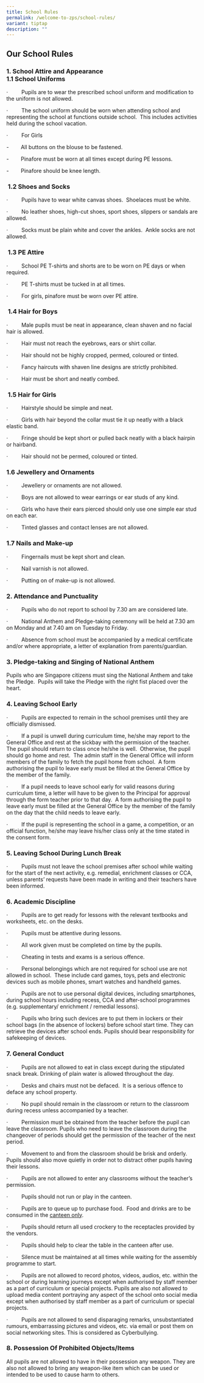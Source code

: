 ```yaml
---
title: School Rules
permalink: /welcome-to-zps/school-rules/
variant: tiptap
description: ""
---
```

<h2><strong>Our School Rules</strong></h2>
<h3><strong>1. School Attire and Appearance </strong><br><strong>1.1 School Uniforms</strong></h3>
<p>·&nbsp;&nbsp;&nbsp;&nbsp;&nbsp;&nbsp;&nbsp;&nbsp; Pupils are to wear the
prescribed school uniform and modification to the uniform is not allowed.</p>
<p>·&nbsp;&nbsp;&nbsp;&nbsp;&nbsp;&nbsp;&nbsp;&nbsp; The school uniform should
be worn when attending school and representing the school at functions
outside school.&nbsp; This includes activities held during the school vacation.</p>
<p>·&nbsp;&nbsp;&nbsp;&nbsp;&nbsp;&nbsp;&nbsp;&nbsp; For Girls</p>
<p>-&nbsp;&nbsp;&nbsp;&nbsp;&nbsp;&nbsp;&nbsp; All buttons on the blouse
to be fastened.</p>
<p>-&nbsp;&nbsp;&nbsp;&nbsp;&nbsp;&nbsp;&nbsp; Pinafore must be worn at all
times except during PE lessons.</p>
<p>-&nbsp;&nbsp;&nbsp;&nbsp;&nbsp;&nbsp;&nbsp; Pinafore should be knee length.</p>
<h3><strong>&nbsp;1.2 Shoes and Socks</strong></h3>
<p>·&nbsp;&nbsp;&nbsp;&nbsp;&nbsp;&nbsp;&nbsp;&nbsp; Pupils have to wear
white canvas shoes.&nbsp; Shoelaces must be white.</p>
<p>·&nbsp;&nbsp;&nbsp;&nbsp;&nbsp;&nbsp;&nbsp;&nbsp; No leather shoes, high-cut
shoes, sport shoes, slippers or sandals are allowed.</p>
<p>·&nbsp;&nbsp;&nbsp;&nbsp;&nbsp;&nbsp;&nbsp;&nbsp; Socks must be plain
white and cover the ankles.&nbsp; Ankle socks are not allowed.</p>
<h3><strong>&nbsp;1.3 PE Attire</strong></h3>
<p>·&nbsp;&nbsp;&nbsp;&nbsp;&nbsp;&nbsp;&nbsp;&nbsp; School PE T-shirts and
shorts are to be worn on PE days or when required.</p>
<p>·&nbsp;&nbsp;&nbsp;&nbsp;&nbsp;&nbsp;&nbsp;&nbsp; PE T-shirts must be
tucked in at all times.</p>
<p>·&nbsp;&nbsp;&nbsp;&nbsp;&nbsp;&nbsp;&nbsp;&nbsp; For girls, pinafore
must be worn over PE attire.</p>
<h3>&nbsp;<strong>1.4 Hair for Boys</strong></h3>
<p>·&nbsp;&nbsp;&nbsp;&nbsp;&nbsp;&nbsp;&nbsp;&nbsp; Male pupils must be
neat in appearance, clean shaven and no facial hair is allowed.</p>
<p>·&nbsp;&nbsp;&nbsp;&nbsp;&nbsp;&nbsp;&nbsp;&nbsp; Hair must not reach
the eyebrows, ears or shirt collar.</p>
<p>·&nbsp;&nbsp;&nbsp;&nbsp;&nbsp;&nbsp;&nbsp;&nbsp; Hair should not be highly
cropped, permed, coloured or tinted.</p>
<p>·&nbsp;&nbsp;&nbsp;&nbsp;&nbsp;&nbsp;&nbsp;&nbsp; Fancy haircuts with
shaven line designs are strictly prohibited.</p>
<p>·&nbsp;&nbsp;&nbsp;&nbsp;&nbsp;&nbsp;&nbsp;&nbsp; Hair must be short and
neatly combed.</p>
<h3><strong>&nbsp;1.5 Hair for Girls</strong></h3>
<p>·&nbsp;&nbsp;&nbsp;&nbsp;&nbsp;&nbsp;&nbsp;&nbsp; Hairstyle should be
simple and neat.</p>
<p>·&nbsp;&nbsp;&nbsp;&nbsp;&nbsp;&nbsp;&nbsp;&nbsp; Girls with hair beyond
the collar must tie it up neatly with a black elastic band.</p>
<p>·&nbsp;&nbsp;&nbsp;&nbsp;&nbsp;&nbsp;&nbsp;&nbsp; Fringe should be kept
short or pulled back neatly with a black hairpin or hairband.</p>
<p>·&nbsp;&nbsp;&nbsp;&nbsp;&nbsp;&nbsp;&nbsp;&nbsp; Hair should not be permed,
coloured or tinted.</p>
<h3><strong>1.6 Jewellery and Ornaments</strong></h3>
<p>·&nbsp;&nbsp;&nbsp;&nbsp;&nbsp;&nbsp;&nbsp;&nbsp; Jewellery or ornaments
are not allowed.</p>
<p>·&nbsp;&nbsp;&nbsp;&nbsp;&nbsp;&nbsp;&nbsp;&nbsp; Boys are not allowed
to wear earrings or ear studs of any kind.</p>
<p>·&nbsp;&nbsp;&nbsp;&nbsp;&nbsp;&nbsp;&nbsp;&nbsp; Girls who have their
ears pierced should only use one simple ear stud on each ear.</p>
<p>·&nbsp;&nbsp;&nbsp;&nbsp;&nbsp;&nbsp;&nbsp;&nbsp; Tinted glasses and contact
lenses are not allowed.</p>
<h3><strong>1.7 Nails and Make-up</strong></h3>
<p>·&nbsp;&nbsp;&nbsp;&nbsp;&nbsp;&nbsp;&nbsp;&nbsp; Fingernails must be
kept short and clean.</p>
<p>·&nbsp;&nbsp;&nbsp;&nbsp;&nbsp;&nbsp;&nbsp;&nbsp; Nail varnish is not
allowed.</p>
<p>·&nbsp;&nbsp;&nbsp;&nbsp;&nbsp;&nbsp;&nbsp;&nbsp; Putting on of make-up
is not allowed.</p>
<h3><strong>2. Attendance and Punctuality</strong></h3>
<p>·&nbsp;&nbsp;&nbsp;&nbsp;&nbsp;&nbsp;&nbsp;&nbsp; Pupils who do not report
to school by 7.30 am are considered late.</p>
<p>·&nbsp;&nbsp;&nbsp;&nbsp;&nbsp;&nbsp;&nbsp;&nbsp; National Anthem and
Pledge-taking ceremony will be held at 7.30 am on Monday and at 7.40 am
on Tuesday to Friday.</p>
<p>·&nbsp;&nbsp;&nbsp;&nbsp;&nbsp;&nbsp;&nbsp;&nbsp; Absence from school
must be accompanied by a medical certificate and/or where appropriate,
a letter of explanation from parents/guardian.</p>
<h3><strong>3. Pledge-taking and Singing of National Anthem</strong></h3>
<p>Pupils who are Singapore citizens must sing the National Anthem and take
the Pledge.&nbsp; Pupils will take the Pledge with the right fist placed
over the heart.&nbsp;</p>
<h3><strong>4. Leaving School Early</strong></h3>
<p>·&nbsp;&nbsp;&nbsp;&nbsp;&nbsp;&nbsp;&nbsp;&nbsp; Pupils are expected
to remain in the school premises until they are officially dismissed.</p>
<p>·&nbsp;&nbsp;&nbsp;&nbsp;&nbsp;&nbsp;&nbsp;&nbsp; If a pupil is unwell
during curriculum time, he/she may report to the General Office and rest
at the sickbay with the permission of the teacher.&nbsp; The pupil should
return to class once he/she is well.&nbsp; Otherwise, the pupil should
go home and rest.&nbsp; The admin staff in the General Office will inform
members of the family to fetch the pupil home from school.&nbsp; A form
authorising the pupil to leave early must be filled at the General Office
by the member of the family.</p>
<p>·&nbsp;&nbsp;&nbsp;&nbsp;&nbsp;&nbsp;&nbsp;&nbsp; If a pupil needs to
leave school early for valid reasons during curriculum time, a letter will
have to be given to the Principal for approval through the form teacher
prior to that day.&nbsp; A form authorising the pupil to leave early must
be filled at the General Office by the member of the family on the day
that the child needs to leave early.</p>
<p>·&nbsp;&nbsp;&nbsp;&nbsp;&nbsp;&nbsp;&nbsp;&nbsp; If the pupil is representing
the school in a game, a competition, or an official function, he/she may
leave his/her class only at the time stated in the consent form.</p>
<h3><strong>5. Leaving School During Lunch Break</strong></h3>
<p>·&nbsp;&nbsp;&nbsp;&nbsp;&nbsp;&nbsp;&nbsp;&nbsp; Pupils must not leave
the school premises after school while waiting for the start of the next
activity, e.g. remedial, enrichment classes or CCA, unless parents’ requests
have been made in writing and their teachers have been informed.</p>
<h3><strong>6. Academic Discipline</strong></h3>
<p>·&nbsp;&nbsp;&nbsp;&nbsp;&nbsp;&nbsp;&nbsp;&nbsp; Pupils are to get ready
for lessons with the relevant textbooks and worksheets, etc. on the desks.</p>
<p>·&nbsp;&nbsp;&nbsp;&nbsp;&nbsp;&nbsp;&nbsp;&nbsp; Pupils must be attentive
during lessons.</p>
<p>·&nbsp;&nbsp;&nbsp;&nbsp;&nbsp;&nbsp;&nbsp;&nbsp; All work given must
be completed on time by the pupils.</p>
<p>·&nbsp;&nbsp;&nbsp;&nbsp;&nbsp;&nbsp;&nbsp;&nbsp; Cheating in tests and
exams is a serious offence.</p>
<p>·&nbsp;&nbsp;&nbsp;&nbsp;&nbsp;&nbsp;&nbsp;&nbsp; Personal belongings
which are not required for school use are not allowed in school.&nbsp;
These include card games, toys, pets and electronic devices such as mobile
phones, smart watches and handheld games.</p>
<p>·&nbsp;&nbsp;&nbsp;&nbsp;&nbsp;&nbsp;&nbsp;&nbsp; Pupils are not to use
personal digital devices, including smartphones, during school hours including
recess, CCA and after-school programmes (e.g. supplementary/ enrichment
/ remedial lessons).</p>
<p>·&nbsp;&nbsp;&nbsp;&nbsp;&nbsp;&nbsp;&nbsp;&nbsp; Pupils who bring such
devices are to put them in lockers or their school bags (in the absence
of lockers) before school start time. They can retrieve the devices after
school ends. Pupils should bear responsibility for safekeeping of devices.</p>
<h3><strong>7. General Conduct</strong></h3>
<p>·&nbsp;&nbsp;&nbsp;&nbsp;&nbsp;&nbsp;&nbsp;&nbsp; Pupils are not allowed
to eat in class except during the stipulated snack break. Drinking of plain
water is allowed throughout the day.</p>
<p>·&nbsp;&nbsp;&nbsp;&nbsp;&nbsp;&nbsp;&nbsp;&nbsp; Desks and chairs must
not be defaced.&nbsp; It is a serious offence to deface any school property.&nbsp;</p>
<p>·&nbsp;&nbsp;&nbsp;&nbsp;&nbsp;&nbsp;&nbsp;&nbsp; No pupil should remain
in the classroom or return to the classroom during recess unless accompanied
by a teacher.</p>
<p>·&nbsp;&nbsp;&nbsp;&nbsp;&nbsp;&nbsp;&nbsp;&nbsp; Permission must be obtained
from the teacher before the pupil can leave the classroom. Pupils who need
to leave the classroom during the changeover of periods should get the
permission of the teacher of the next period.</p>
<p>·&nbsp;&nbsp;&nbsp;&nbsp;&nbsp;&nbsp;&nbsp;&nbsp; Movement to and from
the classroom should be brisk and orderly. Pupils should also move quietly
in order not to distract other pupils having their lessons.</p>
<p>·&nbsp;&nbsp;&nbsp;&nbsp;&nbsp;&nbsp;&nbsp;&nbsp; Pupils are not allowed
to enter any classrooms without the teacher’s permission.</p>
<p>·&nbsp;&nbsp;&nbsp;&nbsp;&nbsp;&nbsp;&nbsp;&nbsp; Pupils should not run
or play in the canteen.</p>
<p>·&nbsp;&nbsp;&nbsp;&nbsp;&nbsp;&nbsp;&nbsp;&nbsp; Pupils are to queue
up to purchase food.&nbsp; Food and drinks are to be consumed in the <u>canteen only</u>.</p>
<p>·&nbsp;&nbsp;&nbsp;&nbsp;&nbsp;&nbsp;&nbsp;&nbsp; Pupils should return
all used crockery to the receptacles provided by the vendors.</p>
<p>·&nbsp;&nbsp;&nbsp;&nbsp;&nbsp;&nbsp;&nbsp;&nbsp; Pupils should help to
clear the table in the canteen after use.</p>
<p>·&nbsp;&nbsp;&nbsp;&nbsp;&nbsp;&nbsp;&nbsp;&nbsp; Silence must be maintained
at all times while waiting for the assembly programme to start.</p>
<p>·&nbsp;&nbsp;&nbsp;&nbsp;&nbsp;&nbsp;&nbsp;&nbsp; Pupils are not allowed
to record photos, videos, audios, etc. within the school or during learning
journeys except when authorised by staff member as a part of curriculum
or special projects. Pupils are also not allowed to upload media content
portraying any aspect of the school onto social media except when authorised
by staff member as a part of curriculum or special projects.</p>
<p>·&nbsp;&nbsp;&nbsp;&nbsp;&nbsp;&nbsp;&nbsp;&nbsp; Pupils are not allowed
to send disparaging remarks, unsubstantiated rumours, embarrassing pictures
and videos, etc. via email or post them on social networking sites. This
is considered as Cyberbullying.</p>
<h3><strong>8. Possession Of Prohibited Objects/Items</strong></h3>
<p>All pupils are not allowed to have in their possession any weapon. They
are also not allowed to bring any weapon-like item which can be used or
intended to be used to cause harm to others.</p>
<p>&nbsp;</p>
<p>&nbsp;</p>
<p>&nbsp;</p>
<p>&nbsp;</p>
<p>&nbsp;</p>
<p>&nbsp;</p>
<p>&nbsp;</p>
<p>&nbsp;</p>
<p></p>
<p></p>
<p></p>
<p></p>
<p></p>
<p></p>
<p></p>
<p></p>
<p></p>
<p></p>
<p></p>
<p></p>
<h2></h2>
<p></p>